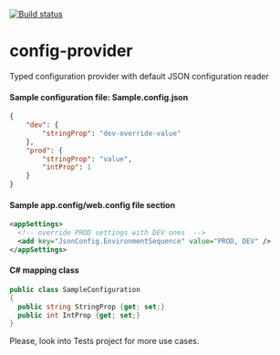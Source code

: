 [![Build status](https://ci.appveyor.com/api/projects/status/8siydly69qfbk1bb?svg=true)](https://ci.appveyor.com/project/iiwaasnet/config-provider)

# config-provider
Typed configuration provider with default JSON configuration reader


#### Sample configuration file: Sample.config.json
```json
{
    "dev": {
        "stringProp": "dev-override-value"
    },
    "prod": {
        "stringProp": "value",
        "intProp": 1
    }
}
```

#### Sample app.config/web.config file section
```xml
<appSettings>
  <!-- override PROD settings with DEV ones  -->
  <add key="JsonConfig.EnvironmentSequence" value="PROD, DEV" />
</appSettings>
```

#### C# mapping class
```csharp
public class SampleConfiguration
{
  public string StringProp {get; set;}
  public int IntProp {get; set;}
}
```

Please, look into Tests project for more use cases.
